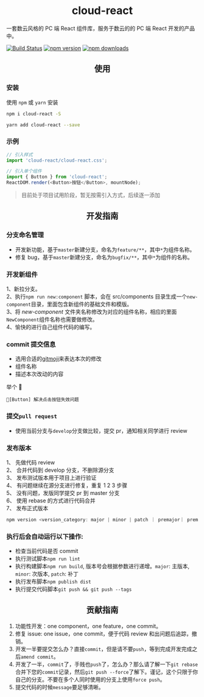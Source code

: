 <h1 align="center">cloud-react</h1>

一套数云风格的 PC 端 React 组件库，服务于数云的的 PC 端 React 开发的产品中。

[![Build Status](https://travis-ci.org/ShuyunFF2E/cloud-react.svg?branch=master)](https://travis-ci.org/ShuyunFF2E/cloud-react)
[![npm version](https://img.shields.io/npm/v/cloud-react.svg?style=flat-square)](https://www.npmjs.com/package/cloud-react)
[![npm downloads](https://img.shields.io/npm/dt/cloud-react.svg?style=flat-square)](https://www.npmjs.com/package/cloud-react)

<h2 align="center">使用</h2>

### 安装

使用 `npm` 或 `yarn` 安装

```bash
npm i cloud-react -S
```

```bash
yarn add cloud-react --save
```

### 示例

```js
// 引入样式
import 'cloud-react/cloud-react.css';

// 引入单个组件
import { Button } from 'cloud-react';
ReactDOM.render(<Button>按钮</Button>, mountNode);
```

> 目前处于项目试用阶段，暂无按需引入方式，后续逐一添加

<h2 align="center">开发指南</h2>

### 分支命名管理

-   开发新功能，基于`master`新建分支，命名为`feature/**`，其中`*`为组件名称。
-   修复 bug，基于`master`新建分支，命名为`bugfix/**`，其中`*`为组件的名称。

### 开发新组件

1、新拉分支。  
2、执行`npm run new:component` 脚本，会在 src/components 目录生成一个`new-component`目录，里面包含新组件的基础文件和模版。  
3、将 _new-component_ 文件夹名称修改为对应的组件名称，相应的里面`NewComponent`组件名称也需要做修改。  
4、愉快的进行自己组件代码的编写。

### commit 提交信息

-   选用合适的[gitmoji](https://gitmoji.carloscuesta.me/)来表达本次的修改
-   组件名称
-   描述本次改动的内容

举个 🌰

`🐛[Button] 解决点击按钮失效问题`

### 提交`pull request`

-   使用当前分支与`develop`分支做比较，提交 pr，通知相关同学进行 review

### 发布版本

1、 先做代码 review  
2、 合并代码到 develop 分支，不删除源分支  
3、 发布测试版本用于项目上进行验证  
4、 有问题继续在源分支进行修复，重复 1 2 3 步骤  
5、 没有问题，发版同学提交 pr 到 master 分支  
6、 使用 rebase 的方式进行代码合并  
7、 发布正式版本

```javascript
npm version <version_category: major | minor | patch ｜ premajor｜ preminor ｜ prepatch ｜ prerelease>
```

### 执行后会自动运行以下操作:

-   检查当前代码是否 commit
-   执行测试脚本`npm run lint`
-   执行构建脚本`npm run build`, 版本号会根据参数进行递增。`major`: 主版本, `minor`: 次版本, `patch`: 补丁
-   执行发布脚本`npm publish dist`
-   执行提交代码脚本`git push && git push --tags`

<h2 align="center">贡献指南</h2>

1. 功能性开发：one component，one feature，one commit。
2. 修复 issue: one issue，one commit，便于代码 review 和出问题后追踪，撤销。
3. 开发一半要提交怎么办？直接`commit`，但是请不要`push`，等到完成开发完成之后`amend commit`。
4. 开发了一半，`commit`了，手贱也`push`了，怎么办？那么请了解一下`git rebase`合并下您的`commit`记录，然后`git push --force`了解下。谨记，这个只限于你自己的分支。不要在多个人同时使用的分支上使用`force push`。
5. 提交代码的时候`message`要足够清晰。
